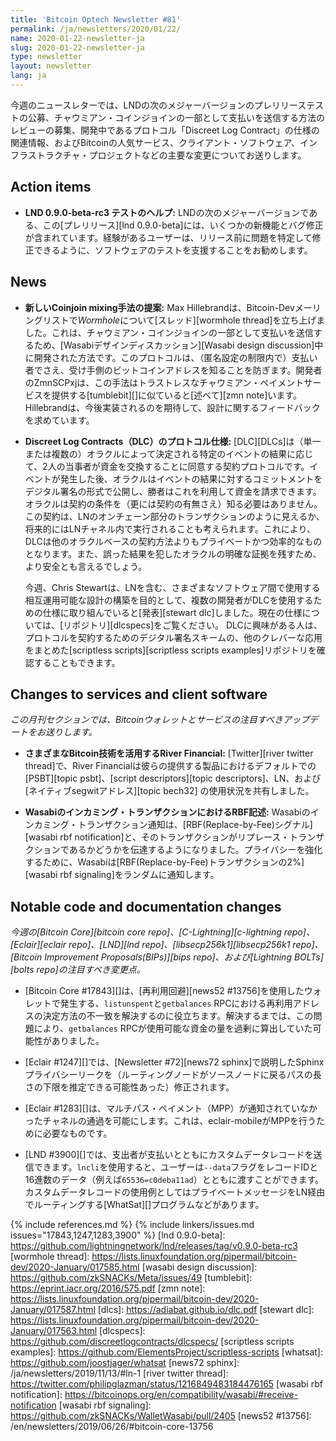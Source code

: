 ```yaml
---
title: 'Bitcoin Optech Newsletter #81'
permalink: /ja/newsletters/2020/01/22/
name: 2020-01-22-newsletter-ja
slug: 2020-01-22-newsletter-ja
type: newsletter
layout: newsletter
lang: ja
---
```

今週のニュースレターでは、LNDの次のメジャーバージョンのプレリリーステストの公募、チャウミアン・コインジョインの一部として支払いを送信する方法のレビューの募集、開発中であるプロトコル「Discreet Log Contract」の仕様の関連情報、およびBitcoinの人気サービス、クライアント・ソフトウェア、インフラストラクチャ・プロジェクトなどの主要な変更についてお送りします。

## Action items

- **LND 0.9.0-beta-rc3 テストのヘルプ:** LNDの次のメジャーバージョンである、この[プレリリース][lnd 0.9.0-beta]には、いくつかの新機能とバグ修正が含まれています。経験があるユーザーは、リリース前に問題を特定して修正できるように、ソフトウェアのテストを支援することをお勧めします。

## News

- **新しいCoinjoin mixing手法の提案:** Max Hillebrandは、Bitcoin-Devメーリングリストで*Wormhole*について[スレッド][wormhole thread]を立ち上げました。これは、チャウミアン・コインジョインの一部として支払いを送信するため、[Wasabiデザインディスカッション][Wasabi design discussion]中に開発された方法です。このプロトコルは、（匿名設定の制限内で）支払い者でさえ、受け手側のビットコインアドレスを知ることを防ぎます。開発者のZmnSCPxjは、この手法はトラストレスなチャウミアン・ペイメントサービスを提供する[tumblebit][]に似ていると[述べて][zmn note]います。 Hillebrandは、今後実装されるのを期待して、設計に関するフィードバックを求めています。

- **Discreet Log Contracts（DLC）のプロトコル仕様:** [DLC][DLCs]は（単一または複数の）オラクルによって決定される特定のイベントの結果に応じて、2人の当事者が資金を交換することに同意する契約プロトコルです。イベントが発生した後、オラクルはイベントの結果に対するコミットメントをデジタル署名の形式で公開し、勝者はこれを利用して資金を請求できます。オラクルは契約の条件を（更には契約の有無さえ）知る必要はありません。この契約は、LNのオンチェーン部分のトランザクションのように見えるか、将来的にはLNチャネル内で実行されることも考えられます。これにより、DLCは他のオラクルベースの契約方法よりもプライベートかつ効率的なものとなります。また、誤った結果を犯したオラクルの明確な証拠を残すため、より安全とも言えるでしょう。

    今週、Chris Stewartは、LNを含む、さまざまなソフトウェア間で使用する相互運用可能な設計の構築を目的として、複数の開発者がDLCを使用するための仕様に取り組んでいると[発表][stewart dlc]しました。現在の仕様については、[リポジトリ][dlcspecs]をご覧ください。 DLCに興味がある人は、プロトコルを契約するためのデジタル署名スキームの、他のクレバーな応用をまとめた[scriptless scripts][scriptless scripts examples]リポジトリを確認することもできます。

## Changes to services and client software
*この月刊セクションでは、Bitcoinウォレットとサービスの注目すべきアップデートをお送りします。*

- **さまざまなBitcoin技術を活用するRiver Financial:** [Twitter][river twitter thread]で、River Financialは彼らの提供する製品におけるデフォルトでの[PSBT][topic psbt]、[script descriptors][topic descriptors]、LN、および[ネイティブsegwitアドレス][topic bech32] の使用状況を共有しました。

- **Wasabiのインカミング・トランザクションにおけるRBF記述:** Wasabiのインカミング・トランザクション通知は、[RBF(Replace-by-Fee)シグナル][wasabi rbf notification]と、そのトランザクションがリプレース・トランザクションであるかどうかを伝達するようになりました。プライバシーを強化するために、Wasabiは[RBF(Replace-by-Fee)トランザクションの2%][wasabi rbf signaling]をランダムに通知します。

## Notable code and documentation changes

*今週の[Bitcoin Core][bitcoin core repo]、[C-Lightning][c-lightning repo]、[Eclair][eclair repo]、[LND][lnd repo]、[libsecp256k1][libsecp256k1 repo]、[Bitcoin Improvement Proposals(BIPs)][bips repo]、および[Lightning BOLTs][bolts repo]の注目すべき変更点。*

- [Bitcoin Core #17843][]は、[再利用回避][news52 #13756]を使用したウォレットで発生する、`listunspent`と`getbalances` RPCにおける再利用アドレスの決定方法の不一致を解決するのに役立ちます。解決するまでは、この問題により、`getbalances` RPCが使用可能な資金の量を過剰に算出していた可能性がありました。

- [Eclair #1247][]では、[Newsletter #72][news72 sphinx]で説明したSphinxプライバシーリークを（ルーティングノードがソースノードに戻るパスの長さの下限を推定できる可能性あった）修正されます。

- [Eclair #1283][]は、マルチパス・ペイメント（MPP）が通知されていなかったチャネルの通過を可能にします。これは、eclair-mobileがMPPを行うために必要なものです。

- [LND #3900][]では、支出者が支払いとともにカスタムデータレコードを送信できます。`lncli`を使用すると、ユーザーは`--data`フラグをレコードIDと16進数のデータ（例えば`65536=c0deba11ad`）とともに渡すことができます。カスタムデータレコードの使用例としてはプライベートメッセージをLN経由でルーティングする[WhatSat][]プログラムなどがあります。<!-- source: "custom record sending" in　https://github.com/joostjager/whatsat/commit/7c172ff8a63e56ec52005028b0f0d6b0a88867ec -->

{% include references.md %}
{% include linkers/issues.md issues="17843,1247,1283,3900" %}
[lnd 0.9.0-beta]: https://github.com/lightningnetwork/lnd/releases/tag/v0.9.0-beta-rc3
[wormhole thread]: https://lists.linuxfoundation.org/pipermail/bitcoin-dev/2020-January/017585.html
[wasabi design discussion]: https://github.com/zkSNACKs/Meta/issues/49
[tumblebit]: https://eprint.iacr.org/2016/575.pdf
[zmn note]: https://lists.linuxfoundation.org/pipermail/bitcoin-dev/2020-January/017587.html
[dlcs]: https://adiabat.github.io/dlc.pdf
[stewart dlc]: https://lists.linuxfoundation.org/pipermail/bitcoin-dev/2020-January/017563.html
[dlcspecs]: https://github.com/discreetlogcontracts/dlcspecs/
[scriptless scripts examples]: https://github.com/ElementsProject/scriptless-scripts
[whatsat]: https://github.com/joostjager/whatsat
[news72 sphinx]: /ja/newsletters/2019/11/13/#ln-1
[river twitter thread]: https://twitter.com/philipglazman/status/1216849483184476165
[wasabi rbf notification]: https://bitcoinops.org/en/compatibility/wasabi/#receive-notification
[wasabi rbf signaling]: https://github.com/zkSNACKs/WalletWasabi/pull/2405
[news52 #13756]: /en/newsletters/2019/06/26/#bitcoin-core-13756

